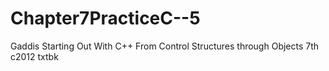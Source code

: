 # Chapter7PracticeC--5
Gaddis Starting Out With C++ From Control Structures through Objects 7th c2012 txtbk

